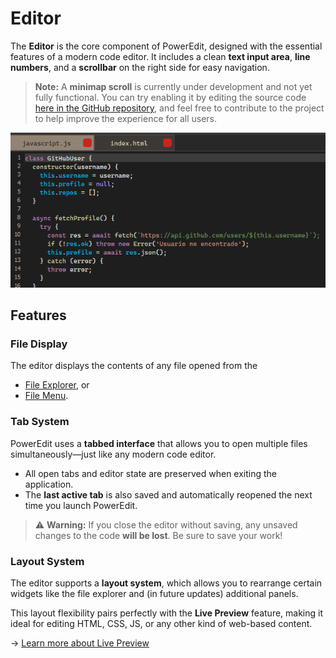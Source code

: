 # Editor

The **Editor** is the core component of PowerEdit, designed with the essential features of a modern code editor. It includes a clean **text input area**, **line numbers**, and a **scrollbar** on the right side for easy navigation.

> **Note:** A **minimap scroll** is currently under development and not yet fully functional. You can try enabling it by editing the source code [here in the GitHub repository](https://github.com/ZtaMDev/PowerEdit), and feel free to contribute to the project to help improve the experience for all users.


![Update Prompt](assets/images/editor.png)

## Features

### File Display
The editor displays the contents of any file opened from the  
- [File Explorer](file-explorer.md), or  
- [File Menu](top-menu.md#file-menu.md).

### Tab System
PowerEdit uses a **tabbed interface** that allows you to open multiple files simultaneously—just like any modern code editor.

- All open tabs and editor state are preserved when exiting the application.
- The **last active tab** is also saved and automatically reopened the next time you launch PowerEdit.

> ⚠️ **Warning:** If you close the editor without saving, any unsaved changes to the code **will be lost**. Be sure to save your work!

### Layout System
The editor supports a **layout system**, which allows you to rearrange certain widgets like the file explorer and (in future updates) additional panels.

This layout flexibility pairs perfectly with the **Live Preview** feature, making it ideal for editing HTML, CSS, JS, or any other kind of web-based content.

→ [Learn more about Live Preview](live-preview.md)
